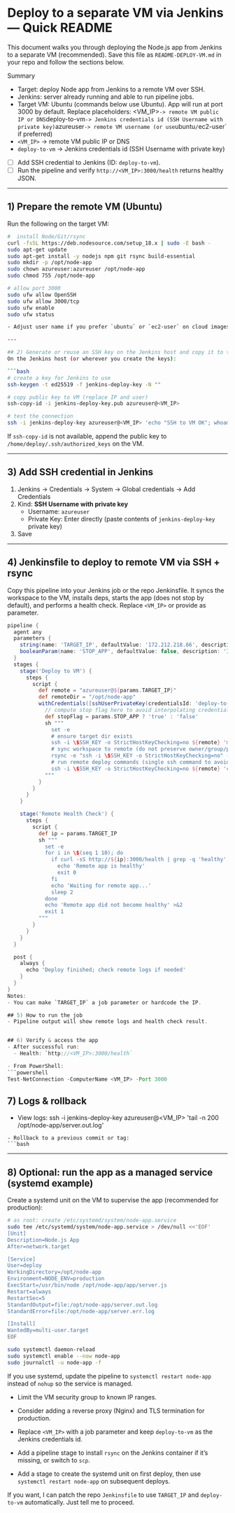 # Deploy to a separate VM via Jenkins — Quick README

This document walks you through deploying the Node.js app from Jenkins to a separate VM (recommended). Save this file as `README-DEPLOY-VM.md` in your repo and follow the sections below.

Summary
- Target: deploy Node app from Jenkins to a remote VM over SSH.
- Jenkins: server already running and able to run pipeline jobs.
- Target VM: Ubuntu (commands below use Ubuntu). App will run at port 3000 by default.
Replace placeholders:
<VM_IP>` -> remote VM public IP or DNS
`deploy-to-vm` -> Jenkins credentials id (SSH Username with private key)
`azureuser` -> remote VM username (or use `ubuntu`/`ec2-user` if preferred)
- `<VM_IP>` -> remote VM public IP or DNS
- `deploy-to-vm` -> Jenkins credentials id (SSH Username with private key)
- [ ] Add SSH credential to Jenkins (ID: `deploy-to-vm`).
- [ ] Run the pipeline and verify `http://<VM_IP>:3000/health` returns healthy JSON.

---

## 1) Prepare the remote VM (Ubuntu)
Run the following on the target VM:

```bash
#  install Node/Git/rsync
curl -fsSL https://deb.nodesource.com/setup_18.x | sudo -E bash -
sudo apt-get update
sudo apt-get install -y nodejs npm git rsync build-essential
sudo mkdir -p /opt/node-app
sudo chown azureuser:azureuser /opt/node-app
sudo chmod 755 /opt/node-app

# allow port 3000
sudo ufw allow OpenSSH
sudo ufw allow 3000/tcp
sudo ufw enable
sudo ufw status

- Adjust user name if you prefer `ubuntu` or `ec2-user` on cloud images.

---

## 2) Generate or reuse an SSH key on the Jenkins host and copy it to the VM
On the Jenkins host (or wherever you create the keys):

```bash
# create a key for Jenkins to use
ssh-keygen -t ed25519 -f jenkins-deploy-key -N ""

# copy public key to VM (replace IP and user)
ssh-copy-id -i jenkins-deploy-key.pub azureuser@<VM_IP>

# test the connection
ssh -i jenkins-deploy-key azureuser@<VM_IP> 'echo "SSH to VM OK"; whoami; pwd'
```
If `ssh-copy-id` is not available, append the public key to `/home/deploy/.ssh/authorized_keys` on the VM.

---

## 3) Add SSH credential in Jenkins
1. Jenkins → Credentials → System → Global credentials → Add Credentials
2. Kind: **SSH Username with private key**
   - Username: `azureuser`
   - Private Key: Enter directly (paste contents of `jenkins-deploy-key` private key)
3. Save

---

## 4) Jenkinsfile to deploy to remote VM via SSH + rsync
Copy this pipeline into your Jenkins job or the repo Jenkinsfile. It syncs the workspace to the VM, installs deps, starts the app (does not stop by default), and performs a health check. Replace `<VM_IP>` or provide as parameter.

```groovy
pipeline {
  agent any
  parameters {
    string(name: 'TARGET_IP', defaultValue: '172.212.218.66', description: 'Target VM IP or hostname')
    booleanParam(name: 'STOP_APP', defaultValue: false, description: 'If true, stop the remote app after run')
  }
  stages {
    stage('Deploy to VM') {
      steps {
        script {
          def remote = "azureuser@${params.TARGET_IP}"
          def remoteDir = "/opt/node-app"
          withCredentials([sshUserPrivateKey(credentialsId: 'deploy-to-vm', keyFileVariable: 'SSH_KEY')]) {
            // compute stop flag here to avoid interpolating credentials
            def stopFlag = params.STOP_APP ? 'true' : 'false'
            sh """
              set -e
              # ensure target dir exists
              ssh -i \$SSH_KEY -o StrictHostKeyChecking=no ${remote} 'mkdir -p ${remoteDir}'
              # sync workspace to remote (do not preserve owner/group/permissions)
              rsync -e "ssh -i \$SSH_KEY -o StrictHostKeyChecking=no" -rlptD --no-owner --no-group --no-perms --delete $WORKSPACE/ ${remote}:${remoteDir}/
              # run remote deploy commands (single ssh command to avoid heredoc/indent issues)
              ssh -i \$SSH_KEY -o StrictHostKeyChecking=no ${remote} 'cd ${remoteDir} && npm ci --no-audit --no-fund && if [ "${stopFlag}" = "true" ]; then npm run stop || pkill -f "node app/server.js" || true; fi && nohup npm start > server.out.log 2>&1 & sleep 2 && echo "=== Remote app logs ===" && tail -n 20 server.out.log || true'
            """
          }
        }
      }
    }

    stage('Remote Health Check') {
      steps {
        script {
          def ip = params.TARGET_IP
          sh """
            set -e
            for i in \$(seq 1 10); do
              if curl -sS http://${ip}:3000/health | grep -q 'healthy'; then
                echo 'Remote app is healthy'
                exit 0
              fi
              echo 'Waiting for remote app...'
              sleep 2
            done
            echo 'Remote app did not become healthy' >&2
            exit 1
          """
        }
      }
    }
  }

  post {
    always {
      echo 'Deploy finished; check remote logs if needed'
    }
  }
}
Notes:
- You can make `TARGET_IP` a job parameter or hardcode the IP.

## 5) How to run the job
- Pipeline output will show remote logs and health check result.


## 6) Verify & access the app
- After successful run:
  - Health: `http://<VM_IP>:3000/health`

- From PowerShell:
```powershell
Test-NetConnection -ComputerName <VM_IP> -Port 3000
```


## 7) Logs & rollback
- View logs:
ssh -i jenkins-deploy-key azureuser@<VM_IP> 'tail -n 200 /opt/node-app/server.out.log'
```
- Rollback to a previous commit or tag:
```bash
```

---

## 8) Optional: run the app as a managed service (systemd example)
Create a systemd unit on the VM to supervise the app (recommended for production):

```bash
# as root: create /etc/systemd/system/node-app.service
sudo tee /etc/systemd/system/node-app.service > /dev/null <<'EOF'
[Unit]
Description=Node.js App
After=network.target

[Service]
User=deploy
WorkingDirectory=/opt/node-app
Environment=NODE_ENV=production
ExecStart=/usr/bin/node /opt/node-app/app/server.js
Restart=always
RestartSec=5
StandardOutput=file:/opt/node-app/server.out.log
StandardError=file:/opt/node-app/server.err.log

[Install]
WantedBy=multi-user.target
EOF

sudo systemctl daemon-reload
sudo systemctl enable --now node-app
sudo journalctl -u node-app -f
```
If you use systemd, update the pipeline to `systemctl restart node-app` instead of `nohup` so the service is managed.

- Limit the VM security group to known IP ranges.
- Consider adding a reverse proxy (Nginx) and TLS termination for production.

- Replace `<VM_IP>` with a job parameter and keep `deploy-to-vm` as the Jenkins credentials id.
- Add a pipeline stage to install `rsync` on the Jenkins container if it’s missing, or switch to `scp`.
- Add a stage to create the systemd unit on first deploy, then use `systemctl restart node-app` on subsequent deploys.

If you want, I can patch the repo `Jenkinsfile` to use `TARGET_IP` and `deploy-to-vm` automatically. Just tell me to proceed.
